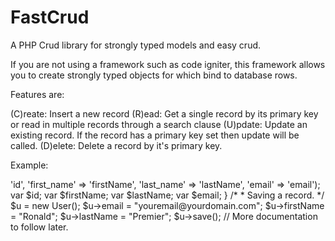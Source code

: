 FastCrud
========

A PHP Crud library for strongly typed models and easy crud.

If you are not using a framework such as code igniter, this framework allows you to create strongly
typed objects for which bind to database rows.

Features are:

(C)reate: Insert a new record
(R)ead: Get a single record by its primary key or read in multiple records through a search clause
(U)pdate: Update an existing record. If the record has a primary key set then update will be called.
(D)elete: Delete a record by it's primary key.

Example:
<?

class User extends DBModel
{
    /*
     * Defines the primary key and the table for which this type of model resides in
     */

    protected $primaryKey = "id";
    protected $table = 'user';

    /*
     * This maps the database row names to the model property names.
     */
     
    protected $dataMap = array(
        'id' => 'id',
        'first_name' => 'firstName',
        'last_name' => 'lastName',
        'email' => 'email');

    var $id;
    var $firstName;
    var $lastName;
    var $email;
}

/*
 * Saving a record.
 */
 
$u = new User();
$u->email = "youremail@yourdomain.com";
$u->firstName = "Ronald";
$u->lastName = "Premier";
$u->save();

// More documentation to follow later.





